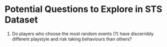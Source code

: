 # Potential Questions to Explore in STS Dataset

1. Do players who choose the most random events (?) have discernibly different playstyle and risk taking behaviours than others?
